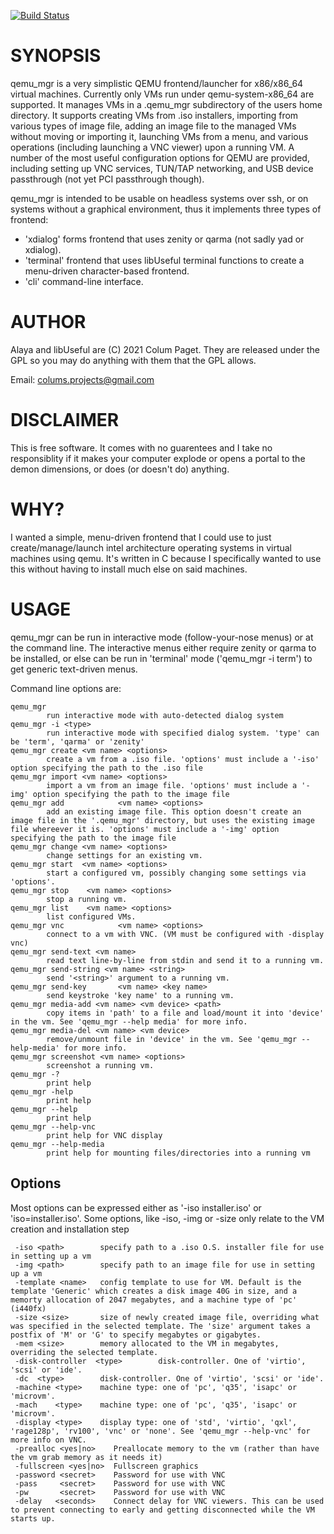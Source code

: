 [![Build Status](https://travis-ci.com/ColumPaget/qemu_mgr.svg?branch=master)](https://travis-ci.com/ColumPaget/qemu_mgr)

SYNOPSIS
========

qemu_mgr is a very simplistic QEMU frontend/launcher for x86/x86_64 virtual machines. Currently only VMs run under qemu-system-x86_64 are supported. It manages VMs in a .qemu_mgr subdirectory of the users home directory. It supports creating VMs from .iso installers, importing from various types of image file, adding an image file to the managed VMs without moving or importing it, launching VMs from a menu, and various operations (including launching a VNC viewer) upon a running VM. A number of the most useful configuration options for QEMU are provided, including setting up VNC services, TUN/TAP networking, and USB device passthrough (not yet PCI passthrough though).

qemu_mgr is intended to be usable on headless systems over ssh, or on systems without a graphical environment, thus it implements three types of frontend:

* 'xdialog' forms frontend that uses zenity or qarma (not sadly yad or xdialog).
* 'terminal' frontend that uses libUseful terminal functions to create a menu-driven character-based frontend.
* 'cli' command-line interface.

AUTHOR
======

Alaya and libUseful are (C) 2021 Colum Paget. They are released under the GPL so you may do anything with them that the GPL allows.

Email: colums.projects@gmail.com


DISCLAIMER
==========

This is free software. It comes with no guarentees and I take no responsiblity if it makes your computer explode or opens a portal to the demon dimensions, or does (or doesn't do) anything.

WHY?
====

I wanted a simple, menu-driven frontend that I could use to just create/manage/launch intel architecture operating systems in virtual machines using qemu. It's written in C because I specifically wanted to use this without having to install much else on said machines. 


USAGE
=====

qemu_mgr can be run in interactive mode (follow-your-nose menus) or at the command line. The interactive menus either require zenity or qarma to be installed, or else can be run in 'terminal' mode ('qemu_mgr -i term') to get generic text-driven menus.

Command line options are:

```
qemu_mgr
        run interactive mode with auto-detected dialog system
qemu_mgr -i <type>
        run interactive mode with specified dialog system. 'type' can be 'term', 'qarma' or 'zenity'
qemu_mgr create <vm name> <options>
        create a vm from a .iso file. 'options' must include a '-iso' option specifying the path to the .iso file
qemu_mgr import <vm name> <options>
        import a vm from an image file. 'options' must include a '-img' option specifying the path to the image file
qemu_mgr add            <vm name> <options>
        add an existing image file. This option doesn't create an image file in the '.qemu_mgr' directory, but uses the existing image file whereever it is. 'options' must include a '-img' option specifying the path to the image file
qemu_mgr change <vm name> <options>
        change settings for an existing vm.
qemu_mgr start  <vm name> <options>
        start a configured vm, possibly changing some settings via 'options'.
qemu_mgr stop    <vm name> <options>
        stop a running vm.
qemu_mgr list    <vm name> <options>
        list configured VMs.
qemu_mgr vnc            <vm name> <options>
        connect to a vm with VNC. (VM must be configured with -display vnc)
qemu_mgr send-text <vm name>
        read text line-by-line from stdin and send it to a running vm.
qemu_mgr send-string <vm name> <string>
        send '<string>' argument to a running vm.
qemu_mgr send-key       <vm name> <key name>
        send keystroke 'key name' to a running vm.
qemu_mgr media-add <vm name> <vm device> <path>
        copy items in 'path' to a file and load/mount it into 'device' in the vm. See 'qemu_mgr --help media' for more info.
qemu_mgr media-del <vm name> <vm device>
        remove/unmount file in 'device' in the vm. See 'qemu_mgr --help-media' for more info.
qemu_mgr screenshot <vm name> <options>
        screenshot a running vm.
qemu_mgr -?
        print help
qemu_mgr -help
        print help
qemu_mgr --help
        print help
qemu_mgr --help-vnc
        print help for VNC display
qemu_mgr --help-media
        print help for mounting files/directories into a running vm
```

Options
-------

Most options can be expressed either as '-iso installer.iso' or 'iso=installer.iso'. Some options, like -iso, -img or -size only relate to the VM creation and installation step

```
 -iso <path>        specify path to a .iso O.S. installer file for use in setting up a vm
 -img <path>        specify path to an image file for use in setting up a vm
 -template <name>   config template to use for VM. Default is the template 'Generic' which creates a disk image 40G in size, and a memorty allocation of 2047 megabytes, and a machine type of 'pc' (i440fx)
 -size <size>       size of newly created image file, overriding what was specified in the selected template. The 'size' argument takes a postfix of 'M' or 'G' to specify megabytes or gigabytes.
 -mem <size>        memory allocated to the VM in megabytes, overriding the selected template.
 -disk-controller  <type>        disk-controller. One of 'virtio', 'scsi' or 'ide'.
 -dc  <type>        disk-controller. One of 'virtio', 'scsi' or 'ide'.
 -machine <type>    machine type: one of 'pc', 'q35', 'isapc' or 'microvm'.
 -mach    <type>    machine type: one of 'pc', 'q35', 'isapc' or 'microvm'.
 -display <type>    display type: one of 'std', 'virtio', 'qxl', 'rage128p', 'rv100', 'vnc' or 'none'. See 'qemu_mgr --help-vnc' for more info on VNC.
 -prealloc <yes|no>    Preallocate memory to the vm (rather than have the vm grab memory as it needs it)
 -fullscreen <yes|no>  Fullscreen graphics
 -password <secret>    Password for use with VNC
 -pass     <secret>    Password for use with VNC
 -pw       <secret>    Password for use with VNC
 -delay   <seconds>    Connect delay for VNC viewers. This can be used to prevent connecting to early and getting disconnected while the VM starts up.
```
